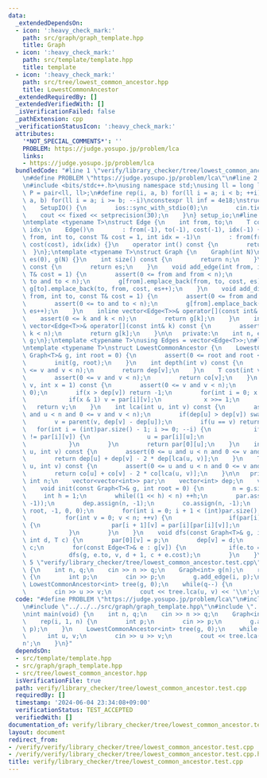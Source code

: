 ```yaml
---
data:
  _extendedDependsOn:
  - icon: ':heavy_check_mark:'
    path: src/graph/graph_template.hpp
    title: Graph
  - icon: ':heavy_check_mark:'
    path: src/template/template.hpp
    title: template
  - icon: ':heavy_check_mark:'
    path: src/tree/lowest_common_ancestor.hpp
    title: LowestCommonAncestor
  _extendedRequiredBy: []
  _extendedVerifiedWith: []
  _isVerificationFailed: false
  _pathExtension: cpp
  _verificationStatusIcon: ':heavy_check_mark:'
  attributes:
    '*NOT_SPECIAL_COMMENTS*': ''
    PROBLEM: https://judge.yosupo.jp/problem/lca
    links:
    - https://judge.yosupo.jp/problem/lca
  bundledCode: "#line 1 \"verify/library_checker/tree/lowest_common_ancestor.test.cpp\"\
    \n#define PROBLEM \"https://judge.yosupo.jp/problem/lca\"\n#line 2 \"src/template/template.hpp\"\
    \n#include <bits/stdc++.h>\nusing namespace std;\nusing ll = long long;\nusing\
    \ P = pair<ll, ll>;\n#define rep(i, a, b) for(ll i = a; i < b; ++i)\n#define rrep(i,\
    \ a, b) for(ll i = a; i >= b; --i)\nconstexpr ll inf = 4e18;\nstruct SetupIO {\n\
    \    SetupIO() {\n        ios::sync_with_stdio(0);\n        cin.tie(0);\n    \
    \    cout << fixed << setprecision(30);\n    }\n} setup_io;\n#line 3 \"src/graph/graph_template.hpp\"\
    \ntemplate <typename T>\nstruct Edge {\n    int from, to;\n    T cost;\n    int\
    \ idx;\n    Edge()\n        : from(-1), to(-1), cost(-1), idx(-1) {}\n    Edge(int\
    \ from, int to, const T& cost = 1, int idx = -1)\n        : from(from), to(to),\
    \ cost(cost), idx(idx) {}\n    operator int() const {\n        return to;\n  \
    \  }\n};\ntemplate <typename T>\nstruct Graph {\n    Graph(int N)\n        : n(N),\
    \ es(0), g(N) {}\n    int size() const {\n        return n;\n    }\n    int edge_size()\
    \ const {\n        return es;\n    }\n    void add_edge(int from, int to, const\
    \ T& cost = 1) {\n        assert(0 <= from and from < n);\n        assert(0 <=\
    \ to and to < n);\n        g[from].emplace_back(from, to, cost, es);\n       \
    \ g[to].emplace_back(to, from, cost, es++);\n    }\n    void add_directed_edge(int\
    \ from, int to, const T& cost = 1) {\n        assert(0 <= from and from < n);\n\
    \        assert(0 <= to and to < n);\n        g[from].emplace_back(from, to, cost,\
    \ es++);\n    }\n    inline vector<Edge<T>>& operator[](const int& k) {\n    \
    \    assert(0 <= k and k < n);\n        return g[k];\n    }\n    inline const\
    \ vector<Edge<T>>& operator[](const int& k) const {\n        assert(0 <= k and\
    \ k < n);\n        return g[k];\n    }\n\n   private:\n    int n, es;\n    vector<vector<Edge<T>>>\
    \ g;\n};\ntemplate <typename T>\nusing Edges = vector<Edge<T>>;\n#line 4 \"src/tree/lowest_common_ancestor.hpp\"\
    \ntemplate <typename T>\nstruct LowestCommonAncestor {\n    LowestCommonAncestor(const\
    \ Graph<T>& g, int root = 0) {\n        assert(0 <= root and root < g.size());\n\
    \        init(g, root);\n    }\n    int depth(int v) const {\n        assert(0\
    \ <= v and v < n);\n        return dep[v];\n    }\n    T cost(int v) const {\n\
    \        assert(0 <= v and v < n);\n        return co[v];\n    }\n    int parent(int\
    \ v, int x = 1) const {\n        assert(0 <= v and v < n);\n        assert(x >=\
    \ 0);\n        if(x > dep[v]) return -1;\n        for(int i = 0; x > 0; ++i) {\n\
    \            if(x & 1) v = par[i][v];\n            x >>= 1;\n        }\n     \
    \   return v;\n    }\n    int lca(int u, int v) const {\n        assert(0 <= u\
    \ and u < n and 0 <= v and v < n);\n        if(dep[u] > dep[v]) swap(u, v);\n\
    \        v = parent(v, dep[v] - dep[u]);\n        if(u == v) return u;\n     \
    \   for(int i = (int)par.size() - 1; i >= 0; --i) {\n            if(par[i][u]\
    \ != par[i][v]) {\n                u = par[i][u];\n                v = par[i][v];\n\
    \            }\n        }\n        return par[0][u];\n    }\n    int dist(int\
    \ u, int v) const {\n        assert(0 <= u and u < n and 0 <= v and v < n);\n\
    \        return dep[u] + dep[v] - 2 * dep[lca(u, v)];\n    }\n    T length(int\
    \ u, int v) const {\n        assert(0 <= u and u < n and 0 <= v and v < n);\n\
    \        return co[u] + co[v] - 2 * co[lca(u, v)];\n    }\n\n   private:\n   \
    \ int n;\n    vector<vector<int>> par;\n    vector<int> dep;\n    vector<T> co;\n\
    \    void init(const Graph<T>& g, int root = 0) {\n        n = g.size();\n   \
    \     int h = 1;\n        while((1 << h) < n) ++h;\n        par.assign(h, vector<int>(n,\
    \ -1));\n        dep.assign(n, -1);\n        co.assign(n, -1);\n        dfs(g,\
    \ root, -1, 0, 0);\n        for(int i = 0; i + 1 < (int)par.size(); ++i) {\n \
    \           for(int v = 0; v < n; ++v) {\n                if(par[i][v] != -1)\
    \ {\n                    par[i + 1][v] = par[i][par[i][v]];\n                }\n\
    \            }\n        }\n    }\n    void dfs(const Graph<T>& g, int v, int p,\
    \ int d, T c) {\n        par[0][v] = p;\n        dep[v] = d;\n        co[v] =\
    \ c;\n        for(const Edge<T>& e : g[v]) {\n            if(e.to == p) continue;\n\
    \            dfs(g, e.to, v, d + 1, c + e.cost);\n        }\n    }\n};\n#line\
    \ 5 \"verify/library_checker/tree/lowest_common_ancestor.test.cpp\"\nint main(void)\
    \ {\n    int n, q;\n    cin >> n >> q;\n    Graph<int> g(n);\n    rep(i, 1, n)\
    \ {\n        int p;\n        cin >> p;\n        g.add_edge(i, p);\n    }\n   \
    \ LowestCommonAncestor<int> tree(g, 0);\n    while(q--) {\n        int u, v;\n\
    \        cin >> u >> v;\n        cout << tree.lca(u, v) << '\\n';\n    }\n}\n"
  code: "#define PROBLEM \"https://judge.yosupo.jp/problem/lca\"\n#include \"../../../src/template/template.hpp\"\
    \n#include \"../../../src/graph/graph_template.hpp\"\n#include \"../../../src/tree/lowest_common_ancestor.hpp\"\
    \nint main(void) {\n    int n, q;\n    cin >> n >> q;\n    Graph<int> g(n);\n\
    \    rep(i, 1, n) {\n        int p;\n        cin >> p;\n        g.add_edge(i,\
    \ p);\n    }\n    LowestCommonAncestor<int> tree(g, 0);\n    while(q--) {\n  \
    \      int u, v;\n        cin >> u >> v;\n        cout << tree.lca(u, v) << '\\\
    n';\n    }\n}"
  dependsOn:
  - src/template/template.hpp
  - src/graph/graph_template.hpp
  - src/tree/lowest_common_ancestor.hpp
  isVerificationFile: true
  path: verify/library_checker/tree/lowest_common_ancestor.test.cpp
  requiredBy: []
  timestamp: '2024-06-04 23:34:08+09:00'
  verificationStatus: TEST_ACCEPTED
  verifiedWith: []
documentation_of: verify/library_checker/tree/lowest_common_ancestor.test.cpp
layout: document
redirect_from:
- /verify/verify/library_checker/tree/lowest_common_ancestor.test.cpp
- /verify/verify/library_checker/tree/lowest_common_ancestor.test.cpp.html
title: verify/library_checker/tree/lowest_common_ancestor.test.cpp
---
```

